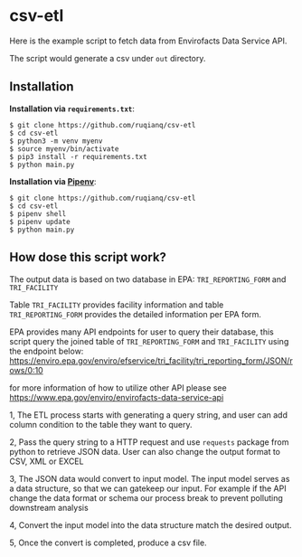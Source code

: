 # csv-etl

Here is the example script to fetch data from Envirofacts Data Service API.

The script would generate a csv under `out` directory.

## Installation

**Installation via `requirements.txt`**:
```shell
$ git clone https://github.com/ruqianq/csv-etl
$ cd csv-etl
$ python3 -m venv myenv
$ source myenv/bin/activate
$ pip3 install -r requirements.txt
$ python main.py
```
**Installation via [Pipenv](https://pipenv-fork.readthedocs.io/en/latest/)**:

```shell
$ git clone https://github.com/ruqianq/csv-etl
$ cd csv-etl
$ pipenv shell
$ pipenv update
$ python main.py
```

## How dose this script work?
The output data is based on two database in EPA: `TRI_REPORTING_FORM` and `TRI_FACILITY`

Table `TRI_FACILITY` provides facility information and table `TRI_REPORTING_FORM` provides the detailed information per EPA form.

EPA provides many API endpoints for user to query their database, this script query the joined table of `TRI_REPORTING_FORM` and `TRI_FACILITY` using the endpoint below:
https://enviro.epa.gov/enviro/efservice/tri_facility/tri_reporting_form/JSON/rows/0:10

for more information of how to utilize other API please see https://www.epa.gov/enviro/envirofacts-data-service-api

1, The ETL process starts with generating a query string, and user can add column condition to the table they want to query.

2, Pass the query string to a HTTP request and use `requests` package from python to retrieve JSON data.  User can also change the output format to CSV, XML or EXCEL

3, The JSON data would convert to input model. The input model serves as a data structure, so that we can gatekeep our input.  For example if the API change the data format or schema our process break to prevent polluting downstream analysis

4, Convert the input model into the data structure match the desired output. 

5, Once the convert is completed, produce a csv file. 
